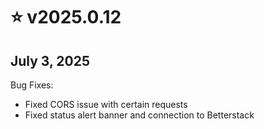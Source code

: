 # ⭐ v2025.0.12

## July 3, 2025

Bug Fixes:

* Fixed CORS issue with certain requests
* Fixed status alert banner and connection to Betterstack
